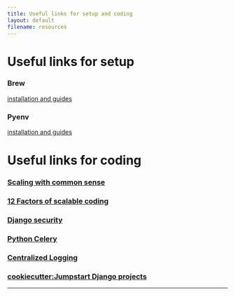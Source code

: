 ```yaml
---
title: Useful links for setup and coding
layout: default
filename: resources
--- 
```

# Useful links for setup

### Brew 
[installation and guides](https://brew.sh/)

### Pyenv
[installation and guides](https://github.com/pyenv/pyenv?tab=readme-ov-file#homebrew-in-macos)



# Useful links for coding

### [Scaling with common sense](https://zerodha.tech/blog/scaling-with-common-sense/)

### [12 Factors of scalable coding](https://12factor.net/)

### [Django security](https://cheatsheetseries.owasp.org/cheatsheets/Django_Security_Cheat_Sheet.html)

### [Python Celery](https://djangostars.com/blog/the-python-celery-cookbook-small-tool-big-possibilities/)

### [Centralized Logging](https://medium.com/@sanchitsokhey/centralised-logging-for-django-gunicorn-and-celery-using-elk-stack-76b13c54414c)

### [cookiecutter:Jumpstart Django projects](https://github.com/cookiecutter/cookiecutter-django)

--------------------------------------------------------------
